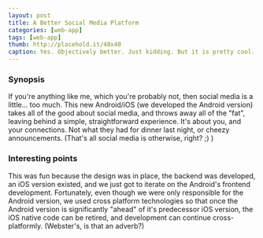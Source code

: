 ```yaml
---
layout: post
title: A Better Social Media Platform
categories: [web-app]
tags: [web-app]
thumb: http://placehold.it/40x40
caption: Yes. Objectively better. Just kidding. But it is pretty cool.
---
```


### Synopsis
If you're anything like me, which you're probably not, then social media is a little... too much. This new Android/iOS (we developed the Android version) takes all of the good about social media, and throws away all of the "fat", leaving behind a simple, straightforward experience. It's about you, and your connections. Not what they had for dinner last night, or cheezy announcements. (That's all social media is otherwise, right? ;) )

### Interesting points
This was fun because the design was in place, the backend was developed, an iOS version existed, and we just got to iterate on the Android's frontend development. Fortunately, even though we were only responsible for the Android version, we used cross platform technologies so that once the Android version is significantly "ahead" of it's predecessor iOS version, the iOS native code can be retired, and development can continue cross-platformly. (Webster's, is that an adverb?)
